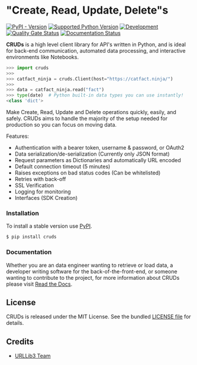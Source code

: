 # "Create, Read, Update, Delete"s

[![PyPI - Version](https://img.shields.io/pypi/v/cruds)](https://pypi.org/project/cruds/)
[![Supported Python Version](https://img.shields.io/pypi/pyversions/cruds?logo=python&logoColor=FFE873)](https://pypi.org/project/cruds/)
[![Development](https://github.com/johnbrandborg/cruds/actions/workflows/development.yml/badge.svg)](https://github.com/johnbrandborg/cruds/actions/workflows/development.yml)
[![Quality Gate Status](https://sonarcloud.io/api/project_badges/measure?project=johnbrandborg_cruds&metric=alert_status)](https://sonarcloud.io/summary/new_code?id=johnbrandborg_cruds)
[![Documentation Status](https://readthedocs.org/projects/cruds/badge/?version=latest)](https://cruds.readthedocs.io/en/latest/?badge=latest)

**CRUDs** is a high level client library for API's written in Python, and is ideal for back-end
communication, automated data processing, and interactive environments like Notebooks.

```python
>>> import cruds
>>>
>>> catfact_ninja = cruds.Client(host="https://catfact.ninja/")
>>>
>>> data = catfact_ninja.read("fact")
>>> type(date)  # Python built-in data types you can use instantly!
<class 'dict'>
```

Make Create, Read, Update and Delete operations quickly, easily, and safely. CRUDs
aims to handle the majority of the setup needed for production so you can focus
on moving data.

Features:
 * Authentication with a bearer token, username & password, or OAuth2
 * Data serialization/de-serialization (Currently only JSON format)
 * Request parameters as Dictionaries and automatically URL encoded
 * Default connection timeout (5 minutes)
 * Raises exceptions on bad status codes (Can be whitelisted)
 * Retries with back-off
 * SSL Verification
 * Logging for monitoring
 * Interfaces (SDK Creation)

### Installation

To install a stable version use [PyPI](https://pypi.org/project/cruds/).

```bash
$ pip install cruds
```

### Documentation

Whether you are an data engineer wanting to retrieve or load data, a developer
writing software for the back-of-the-front-end, or someone wanting to contribute
to the project, for more information about CRUDs please visit
[Read the Docs](https://cruds.readthedocs.io).

## License

CRUDs is released under the MIT License. See the bundled
[LICENSE file](https://github.com/johnbrandborg/cruds/blob/main/LICENSE)
for details.

## Credits

* [URLLib3 Team](https://github.com/urllib3)
